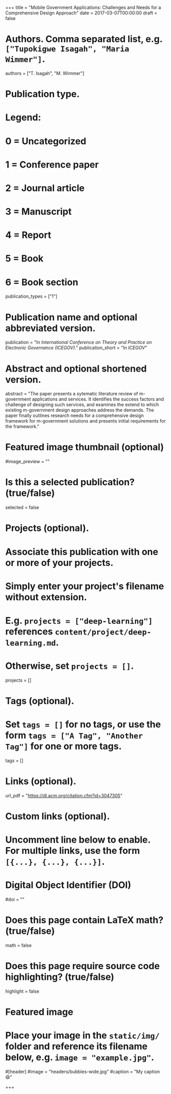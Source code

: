 +++
title = "Mobile Government Applications: Challenges and Needs for a Comprehensive Design Approach"
date = 2017-03-07T00:00:00
draft = false

# Authors. Comma separated list, e.g. `["Tupokigwe Isagah", "Maria Wimmer"]`.
authors = ["T. Isagah", "M. Wimmer"]

# Publication type.
# Legend:
# 0 = Uncategorized
# 1 = Conference paper
# 2 = Journal article
# 3 = Manuscript
# 4 = Report
# 5 = Book
# 6 = Book section
publication_types = ["1"]

# Publication name and optional abbreviated version.
publication = "In *International Conference on Theory and Practice on Electronic Governance (ICEGOV)*."
publication_short = "In *ICEGOV*"

# Abstract and optional shortened version.
abstract = "The paper presents a sytematic literature review of m-government applications and services. It identifies the success factors and challenge of designing such services, and examines the extend to which existing m-government design approaches address the demands. The paper finally outlines research needs for a comprehensive design framework for m-government solutions and presents initial requirements for the framework."

# Featured image thumbnail (optional)
#image_preview = ""

# Is this a selected publication? (true/false)
selected = false

# Projects (optional).
#   Associate this publication with one or more of your projects.
#   Simply enter your project's filename without extension.
#   E.g. `projects = ["deep-learning"]` references `content/project/deep-learning.md`.
#   Otherwise, set `projects = []`.
projects = []

# Tags (optional).
#   Set `tags = []` for no tags, or use the form `tags = ["A Tag", "Another Tag"]` for one or more tags.
tags = []

# Links (optional).
url_pdf = "https://dl.acm.org/citation.cfm?id=3047305"

# Custom links (optional).
#   Uncomment line below to enable. For multiple links, use the form `[{...}, {...}, {...}]`.

# Digital Object Identifier (DOI)
#doi = ""

# Does this page contain LaTeX math? (true/false)
math = false

# Does this page require source code highlighting? (true/false)
highlight = false

# Featured image
# Place your image in the `static/img/` folder and reference its filename below, e.g. `image = "example.jpg"`.
#[header]
#image = "headers/bubbles-wide.jpg"
#caption = "My caption :smile:"

+++

